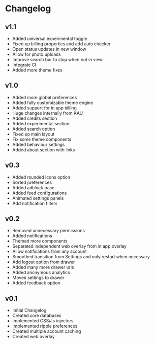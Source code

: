 # Changelog

## v1.1
* Added universal experimental toggle
* Fixed up billing properties and add auto checker
* Open status updates in new window
* Allow for photo uploads
* Improve search bar to stop when not in view
* Integrate CI
* Added more theme fixes

## v1.0
* Added more global preferences
* Added fully customizable theme engine
* Added support for in app billing
* Huge changes internally from KAU
* Added credits section
* Added experimental section
* Added search option
* Fixed up main layout
* Fix some theme components
* Added behaviour settings
* Added about section with links

## v0.3
* Added rounded icons option
* Sorted preferences
* Added adblock base
* Added feed configurations
* Animated settings panels
* Add notification filters

## v0.2
* Removed unnecessary permissions
* Added notifications
* Themed more components
* Separated independent web overlay from in app overlay
* Allow notifications from any account
* Smoothed transition from Settings and only restart when necessary
* Add logout option from drawer
* Added many more drawer urls
* Added anonymous analytics
* Moved settings to drawer
* Added feedback option

## v0.1
* Initial Changelog
* Created core databases
* Implemented CSS/Js injectors
* Implemented ripple preferences
* Created multiple account caching
* Created web overlay

